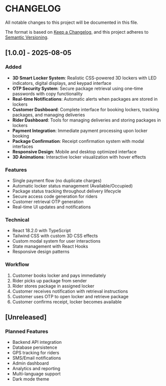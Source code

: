 # CHANGELOG

All notable changes to this project will be documented in this file.

The format is based on [Keep a Changelog](https://keepachangelog.com/en/1.0.0/),
and this project adheres to [Semantic Versioning](https://semver.org/spec/v2.0.0.html).

## [1.0.0] - 2025-08-05

### Added
- **3D Smart Locker System**: Realistic CSS-powered 3D lockers with LED indicators, digital displays, and keypad interface
- **OTP Security System**: Secure package retrieval using one-time passwords with copy functionality
- **Real-time Notifications**: Automatic alerts when packages are stored in lockers
- **Customer Dashboard**: Complete interface for booking lockers, tracking packages, and managing deliveries
- **Rider Dashboard**: Tools for managing deliveries and storing packages in lockers
- **Payment Integration**: Immediate payment processing upon locker booking
- **Package Confirmation**: Receipt confirmation system with modal interfaces
- **Responsive Design**: Mobile and desktop optimized interface
- **3D Animations**: Interactive locker visualization with hover effects

### Features
- Single payment flow (no duplicate charges)
- Automatic locker status management (Available/Occupied)
- Package status tracking throughout delivery lifecycle
- Secure access code generation for riders
- Customer retrieval OTP generation
- Real-time UI updates and notifications

### Technical
- React 18.2.0 with TypeScript
- Tailwind CSS with custom 3D CSS effects
- Custom modal system for user interactions
- State management with React Hooks
- Responsive design patterns

### Workflow
1. Customer books locker and pays immediately
2. Rider picks up package from sender
3. Rider stores package in assigned locker
4. Customer receives notification with retrieval instructions
5. Customer uses OTP to open locker and retrieve package
6. Customer confirms receipt, locker becomes available

## [Unreleased]

### Planned Features
- Backend API integration
- Database persistence
- GPS tracking for riders
- SMS/Email notifications
- Admin dashboard
- Analytics and reporting
- Multi-language support
- Dark mode theme
